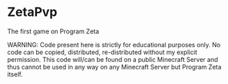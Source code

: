 # ZetaPvp
The first game on Program Zeta

WARNING: Code present here is strictly for educational purposes only. No code can be copied, distributed, re-distributed without my explicit permission. This code will/can be found on a public Minecraft Server and thus cannot be used in any way on any Minecraft Server but Program Zeta itself. 
